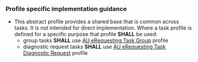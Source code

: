 
### Profile specific implementation guidance
- This abstract profile provides a shared base that is common across tasks. It is not intended for direct implementation. Where a task profile is defined for a specific purpose that profile **SHALL** be used:
  - group tasks **SHALL** use [AU eRequesting Task Group](StructureDefinition-au-erequesting-task-group.html) profile
  - diagnostic request tasks **SHALL** use [AU eRequesting Task Diagnostic Request](StructureDefinition-au-erequesting-task-diagnosticrequest.html) profile 

